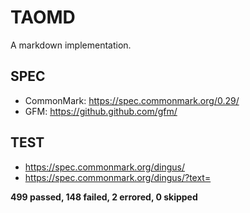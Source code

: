 # TAOMD

A markdown implementation.

## SPEC

- CommonMark: https://spec.commonmark.org/0.29/
- GFM: https://github.github.com/gfm/

## TEST

- https://spec.commonmark.org/dingus/
- https://spec.commonmark.org/dingus/?text=

**499 passed, 148 failed, 2 errored, 0 skipped**

